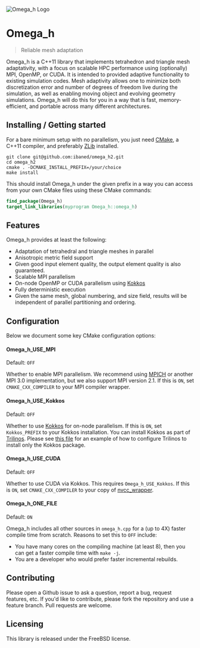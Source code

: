 ![Omega_h Logo][1]

# Omega_h
> Reliable mesh adaptation

Omega_h is a C++11 library that implements tetrahedron and triangle mesh adaptativity,
with a focus on scalable HPC performance using (optionally) MPI, OpenMP, or CUDA.
It is intended to provided adaptive functionality to existing simulation codes.
Mesh adaptivity allows one to minimize both discretization error and number
of degrees of freedom live during the simulation, as well as enabling moving
object and evolving geometry simulations.
Omega_h will do this for you in a way that is fast, memory-efficient, and
portable across many different architectures.

## Installing / Getting started

For a bare minimum setup with no parallelism, you just need [CMake][0],
a C++11 compiler, and preferably [ZLib][6] installed.

```shell
git clone git@github.com:ibaned/omega_h2.git
cd omega_h2
cmake . -DCMAKE_INSTALL_PREFIX=/your/choice
make install
```

This should install Omega_h under the given prefix in a way you can
access from your own CMake files using these CMake commands:

```cmake
find_package(Omega_h)
target_link_libraries(myprogram Omega_h::omega_h)
```

## Features

Omega_h provides at least the following:
* Adaptation of tetrahedral and triangle meshes in parallel
* Anisotropic metric field support
* Given good input element quality, the output element
  quality is also guaranteed.
* Scalable MPI parallelism
* On-node OpenMP or CUDA parallelism using [Kokkos][2]
* Fully deterministic execution
* Given the same mesh, global numbering, and size field,
  results will be independent of parallel partitioning
  and ordering.

## Configuration

Below we document some key CMake configuration options:

#### Omega_h_USE_MPI
Default: `OFF`

Whether to enable MPI parallelism.
We recommend using [MPICH][3] or another MPI 3.0 implementation,
but we also support MPI version 2.1.
If this is `ON`, set `CMAKE_CXX_COMPILER` to your MPI compiler wrapper.

#### Omega_h_USE_Kokkos
Default: `OFF`

Whether to use [Kokkos][2] for on-node parallelism.
If this is `ON`, set `Kokkos_PREFIX` to your Kokkos installation.
You can install Kokkos as part of [Trilinos][4].
Please see [this file][8] for an example of how to configure
Trilinos to install only the Kokkos package.

#### Omega_h_USE_CUDA
Default: `OFF`

Whether to use CUDA via Kokkos.
This requires `Omega_h_USE_Kokkos`.
If this is `ON`, set `CMAKE_CXX_COMPILER` to your copy of
[nvcc_wrapper][7].

#### Omega_h_ONE_FILE
Default: `ON`

Omega_h includes all other sources in `omega_h.cpp` for a (up to 4X)
faster compile time from scratch.
Reasons to set this to `OFF` include:
* You have many cores on the compiling machine (at least 8), then
  you can get a faster compile time with `make -j`.
* You are a developer who would prefer faster incremental rebuilds.

## Contributing

Please open a Github issue to ask a question, report a bug,
request features, etc.
If you'd like to contribute, please fork the repository and use a feature
branch. Pull requests are welcome.

## Licensing

This library is released under the FreeBSD license.

[0]: https://cmake.org
[1]: https://raw.githubusercontent.com/ibaned/omega_h2/master/aux/omega_h.png
[2]: https://github.com/kokkos/kokkos
[3]: http://www.mpich.org
[4]: https://github.com/trilinos/Trilinos
[5]: http://clang.llvm.org/docs/ClangFormat.html
[6]: http://zlib.net
[7]: http://github.com/kokkos/nvcc_wrapper
[8]: https://github.com/ibaned/omega_h2/blob/master/aux/do-config-trilinos-kokkos.sh
